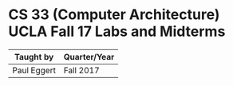 # CS 33 (Computer Architecture) UCLA Fall 17 Labs and Midterms


| Taught by  | Quarter/Year |
| -----------| -------------|
| Paul Eggert| Fall 2017    |


